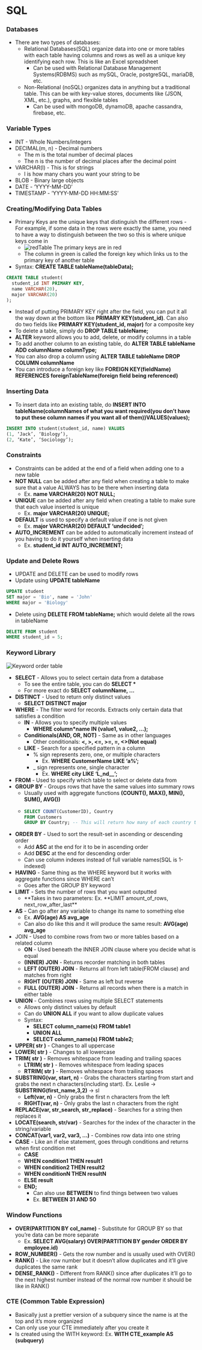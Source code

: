 # SQL

### Databases

- There are two types of databases:
  - Relational Databases(SQL) organize data into one or more tables with each table having columns and rows as well as a unique key identifying each row. This is like an Excel spreadsheet
    - Can be used with Relational Database Management Systems(RDBMS) such as mySQL, Oracle, postgreSQL, mariaDB, etc.
  - Non-Relational (noSQL) organizes data in anything but a traditional table. This can be with key-value stores, documents like (JSON, XML, etc.), graphs, and flexible tables
    - Can be used with mongoDB, dynamoDB, apache cassandra, firebase, etc.

### Variable Types

- INT - Whole Numbers/integers
- DECIMAL(m, n) - Decimal numbers
  - The m is the total number of decimal places
  - The n is the number of decimal places after the decimal point
- VARCHAR(l) - This is for strings
  - l is how many chars you want your string to be
- BLOB - Binary large objects
- DATE - ‘YYYY-MM-DD’
- TIMESTAMP - ‘YYYY-MM-DD HH:MM:SS’

### Creating/Modifying Data Tables

- Primary Keys are the unique keys that distinguish the different rows - For example, if some data in the rows were exactly the same, you need to have a way to distinguish between the two so this is where unique keys come in
  - ![redTable](images/redTable.png) The primary keys are in red
  - The column in green is called the foreign key which links us to the primary key of another table
- Syntax: **CREATE TABLE tableName(tableData);**
```sql
CREATE TABLE student(
  student_id INT PRIMARY KEY,
  name VARCHAR(20),
  major VARCHAR(20)
);
```
- Instead of putting PRIMARY KEY right after the field, you can put it all the way down at the bottom like **PRIMARY KEY(student_id)**. Can also do two fields like **PRIMARY KEY(student_id, major)** for a composite key
- To delete a table, simply do **DROP TABLE tableName;**
- **ALTER** keyword allows you to add, delete, or modify columns in a table
- To add another column to an existing table, do **ALTER TABLE tableName ADD columnName columnType;**
- You can also drop a column using **ALTER TABLE tableName DROP COLUMN columnName**
- You can introduce a foreign key like **FOREIGN KEY(fieldName) REFERENCES foreignTableName(foreign field being referenced)**

### Inserting Data

- To insert data into an existing table, do **INSERT INTO tableName(columnNames of what you want required(you don’t have to put these column names if you want all of them))VALUES(values);**
```sql
INSERT INTO student(student_id, name) VALUES
(1, ‘Jack’, ‘Biology’),
(2, ‘Kate’, ‘Sociology’);
```

### Constraints

- Constraints can be added at the end of a field when adding one to a new table
- **NOT NULL** can be added after any field when creating a table to make sure that a value ALWAYS has to be there when inserting data
  - Ex. **name VARCHAR(20) NOT NULL;**
- **UNIQUE** can be added after any field when creating a table to make sure that each value inserted is unique
  - Ex. **major VARCHAR(20) UNIQUE;**
- **DEFAULT** is used to specify a default value if one is not given
  - Ex. **major VARCHAR(20) DEFAULT ‘undecided’;**
- **AUTO_INCREMENT** can be added to automatically increment instead of you having to do it yourself when inserting data
  - Ex. **student_id INT AUTO_INCREMENT;**

### Update and Delete Rows

- UPDATE and DELETE can be used to modify rows
- Update using **UPDATE tableName**
```sql
UPDATE student
SET major = 'Bio', name = 'John'
WHERE major = 'Biology'
```
- Delete using **DELETE FROM tableName;** which would delete all the rows in tableName
```sql
DELETE FROM student
WHERE student_id = 5;
```

### Keyword Library

![Keyword order table](images/order.jpg)

- **SELECT** - Allows you to select certain data from a database
  - To see the entire table, you can do **SELECT \***
  - For more exact do **SELECT columnName, …**
- **DISTINCT** - Used to return only distinct values
  - **SELECT DISTINCT major**
- **WHERE** - The filter word for records. Extracts only certain data that satisfies a condition
  - **IN** - Allows you to specify multiple values
    - **WHERE column\*name IN (value1, value2, ...);**
  - **Conditionals(AND, OR, NOT)** - Same as in other languages
    - Other conditionals: **<, >, <=, >=, =, <>(Not equal)**
  - **LIKE** - Search for a specified pattern in a column
    - % sign represents zero, one, or multiple characters
      - Ex. **WHERE CustomerName LIKE ‘a%’;**
    - \_ sign represents one, single character
      - Ex. **WHERE city LIKE ‘L_nd\_\_’;**
- **FROM** - Used to specify which table to select or delete data from
- **GROUP BY** - Groups rows that have the same values into summary rows
  - Usually used with aggregate functions **(COUNT(), MAX(), MIN(), SUM(), AVG())**
  - ```sql
    SELECT COUNT(CustomerID), Country
    FROM Customers
    GROUP BY Country; -- This will return how many of each country there is
    ```
- **ORDER BY** - Used to sort the result-set in ascending or descending order
  - Add **ASC** at the end for it to be in ascending order
  - Add **DESC** at the end for descending order
  - Can use column indexes instead of full variable names(SQL is 1-indexed)
- **HAVING** - Same thing as the WHERE keyword but it works with aggregate functions since WHERE can’t
  - Goes after the GROUP BY keyword
- **LIMIT** - Sets the number of rows that you want outputted
  - **Takes in two parameters: Ex. **LIMIT amount_of_rows, next_row_after_last\*\*
- **AS** - Can go after any variable to change its name to something else
  - Ex. **AVG(age) AS avg_age**
  - Can also do like this and it will produce the same result: **AVG(age) avg_age**
- JOIN - Used to combine rows from two or more tables based on a related column
  - **ON** - Used beneath the INNER JOIN clause where you decide what is equal
  - **(INNER) JOIN** - Returns recorder matching in both tables
  - **LEFT (OUTER) JOIN** - Returns all from left table(FROM clause) and matches from right
  - **RIGHT (OUTER) JOIN** - Same as left but reverse
  - **FULL (OUTER) JOIN** - Returns all records when there is a match in either table
- **UNION** - Combines rows using multiple SELECT statements
  - Allows only distinct values by default
  - Can do **UNION ALL** if you want to allow duplicate values
  - Syntax:
    - **SELECT column_name(s) FROM table1**
    - **UNION ALL**
    - **SELECT column_name(s) FROM table2;**
- **UPPER( str )** - Changes to all uppercase
- **LOWER( str )** - Changes to all lowercase
- **TRIM( str )** - Removes whitespace from leading and trailing spaces
  - **LTRIM( str )** - Removes whitespace from leading spaces
  - **RTRIM( str )** - Removes whitespace from trailing spaces
- **SUBSTRING(var, start, n)** - Grabs the characters starting from start and grabs the next n characters(including start). Ex. Leslie -> **SUBSTRING(first_name,3,2)** -> sl
  - **Left(var, n)** - Only grabs the first n characters from the left
  - **RIGHT(var, n)** - Only grabs the last n characters from the right
- **REPLACE(var, str_search, str_replace)** - Searches for a string then replaces it
- **LOCATE(search, str/var)** - Searches for the index of the character in the string/variable
- **CONCAT(var1, var2, var3, …)** - Combines row data into one string
- **CASE** - Like an if else statement, goes through conditions and returns when first condition met
  - **CASE**
  - **WHEN condition1 THEN result1**
  - **WHEN condition2 THEN result2**
  - **WHEN conditionN THEN resultN**
  - **ELSE result**
  - **END;**
    - Can also use **BETWEEN** to find things between two values
    - Ex. **BETWEEN 31 AND 50**

### Window Functions

- **OVER(PARTITION BY col_name)** - Substitute for GROUP BY so that you’re data can be more separate
  - Ex. **SELECT AVG(salary) OVER(PARTITION BY gender ORDER BY employee.id)**
- **ROW_NUMBER()** - Gets the row number and is usually used with OVER()
- **RANK()** - Like row number but it doesn’t allow duplicates and it’ll give duplicates the same rank
- **DENSE_RANK()** - Different from RANK() since after duplicates it’ll go to the next highest number instead of the normal row number it should be like in RANK()

### CTE (Common Table Expression)

- Basically just a prettier version of a subquery since the name is at the top and it’s more organized
- Can only use your CTE immediately after you create it
- Is created using the WITH keyword: Ex. **WITH CTE_example AS (subquery)**
